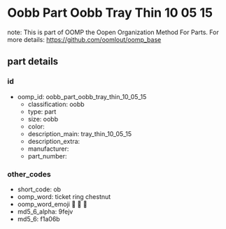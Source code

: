 # Oobb Part Oobb Tray Thin 10 05 15  

note: This is part of OOMP the Oopen Organization Method For Parts. For more details: https://github.com/oomlout/oomp_base

##  part details





### id
* oomp_id: oobb_part_oobb_tray_thin_10_05_15
  * classification: oobb
  * type: part
  * size: oobb
  * color: 
  * description_main: tray_thin_10_05_15
  * description_extra: 
  * manufacturer: 
  * part_number: 

### other_codes
* short_code: ob
* oomp_word: ticket ring chestnut
* oomp_word_emoji :ticket: :ring: :chestnut:
* md5_6_alpha: 9fejv
* md5_6: f1a06b